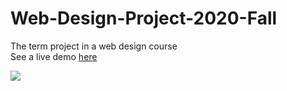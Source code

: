 # Web-Design-Project-2020-Fall
The term project in a web design course  
See a live demo [here](https://jiaxuantw.github.io/Web-Design-Project-2020-Fall/) 

![](https://github.com/JiaxuanTW/Public/blob/master/images/%E8%9E%A2%E5%B9%95%E6%93%B7%E5%8F%96%E7%95%AB%E9%9D%A2%202021-01-31%20003331.png?raw=true)
